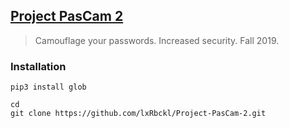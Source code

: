 ## [Project PasCam 2](http://lxrbckl.com/Project-PasCam-2)
> Camouflage your passwords. Increased security. Fall 2019.

### Installation
```
pip3 install glob

cd
git clone https://github.com/lxRbckl/Project-PasCam-2.git
```

